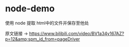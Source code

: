 # node-demo
使用 node 提取 html中的文件并保存至他处


原文链接 -> https://www.bilibili.com/video/BV1a34y167AZ?p=12&amp;spm_id_from=pageDriver
